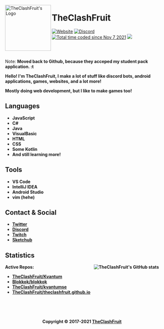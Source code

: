 <p>
  <img align="left" alt="TheClashFruit's Logo" src="https://cdn.theclashfruit.ga/favicon.ico" height="150px" width="150px">
  <h1>TheClashFruit</h1>
</p>

<p id="badges">
  <a href="https://www.theclashfruit.ga"><img alt="Website" src="https://img.shields.io/website?url=https%3A%2F%2Fwww.theclashfruit.ga"></a>
  <a href="https://discord.gg/CWEApqJ6rc"><img alt="Discord" src="https://img.shields.io/discord/852874519684186113"></a>
  <a href="https://wakatime.com/@c6bc8514-d33b-4828-b814-99e3b1ee38a2"><img src="https://wakatime.com/badge/user/c6bc8514-d33b-4828-b814-99e3b1ee38a2.svg" alt="Total time coded since Nov 7 2021" /></a>
  <a href="https://liberapay.com/TheClashFruit"><img src="https://img.shields.io/liberapay/receives/TheClashFruit.svg"></a>
</p>

<br />
<br />

<p>
  Note: <b>Moved back to Github, because they acceped my student pack application. <img aria-label=":trolley:" style="height: 1em;" src="https://cdn.discordapp.com/emojis/902765596075253820.webp?size=44&amp;quality=lossless" alt=":trolley:" draggable="false" class="emoji" data-type="emoji" data-id="902765596075253820">
</p>

<p>
  Hello! I'm TheClashFruit, I make a lot of stuff like discord bots, android applications, games, websites, and a lot more!
  
  Mostly doing web development, but I like to make games too!
  
  <!--
  _On the internet since 2014, originaly known as... Sorry, im not going to say it due to privacy. 🙂_ <br />
  _Known as "**Clash Fruit**" since 2017._
  -->
</p>

<h2>Languages</h2>
<ul>
  <li>JavaScript</li>
  <li>C#</li>
  <li>Java</li>
  <li>VisualBasic</li>
  <li>HTML</li>
  <li>CSS</li>
  <li>Some Kotlin</li>
  <li>And still learning more!</li>
</ul>

<h2>Tools</h2>
<ul>
  <li>VS Code</li>
  <li>IntelliJ IDEA</li>
  <li>Android Studio</li>
  <li>vim (hehe)</li>
</ul>

<h2>Contact & Social</h2>
<ul>
  <li><a href="https://twitter.com/TheClashFruit">Twitter</a></li>
  <li><a href="https://discord.gg/CWEApqJ6rc">Discord</a></li>
  <li><a href="https://twitch.tv/TheClashFruit">Twitch</a></li>
  <li><a href="https://web.sketchub.in/u/TheClashFruit">Sketchub</a></li>
</ul>

<h2>Statistics</h2>

<img align="right" alt="TheClashFruit's GitHub stats" src="https://github-readme-stats.vercel.app/api?username=TheClashFruit&show_icons=true&include_all_commits=true&count_private=true&bg_color=00000000&text_color=007769b3&icon_color=00796b&title_color=00796b&border_color=007769b3">

<p align="left">
  <b>Active Repos:</b>
  <ul>
    <li><a href="https://github.com/TheClashFruit/Kvantum">TheClashFruit/Kvantum</a></li>
    <li><a href="https://github.com/Blokkok/blokkok">Blokkok/blokkok</a></li>
    <li><a href="https://github.com/TheClashFruit/kvantumse">TheClashFruit/kvantumse</a></li>
    <li><a href="https://github.com/TheClashFruit/theclashfruit.github.io">TheClashFruit/theclashfruit.github.io</a></li>
  </ul>
</p>

<br />
<br />
<br />

<p align="center">
  Copyright &copy; 2017-2021 <a href="https://bit.ly/3bgQPpC"><b>TheClashFruit</b></a>
</p>
